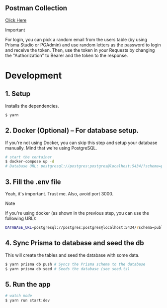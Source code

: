 ## Postman Collection
[Click Here](https://www.postman.com/greatpinkshark/workspace/public/collection/18153423-c6f00462-13ff-44e1-9f33-8c04daab68c9?action=share&creator=18153423)
> [!IMPORTANT]  
> For login, you can pick a random email from the users table (by using Prisma Studio or PGAdmin) and use random letters as the password to login and receive the token. Then, use the token in your Requests by changing the "Authorization" to Bearer and the token to the response.

# Development

## 1. Setup
Installs the dependencies.
```bash
$ yarn
```

## 2. Docker (Optional) – For database setup.

If you're not using Docker, you can skip this step and setup your database manually. Mind that we're using PostgreSQL.

```bash
# start the container
$ docker-compose up -d
# Database URL: postgresql://postgres:postgres@localhost:5434/?schema=public
````

## 3. Fill the .env file
Yeah, it's important. Trust me. Also, avoid port 3000.
> [!NOTE]  
> If you're using docker (as shown in the previous step, you can use the following URL):

```bash
DATABASE_URL=postgresql://postgres:postgres@localhost:5434/?schema=public
```

## 4. Sync Prisma to database and seed the db
This will create the tables and seed the database with some data.
```bash
$ yarn prisma db push # Syncs the Prisma schema to the database
$ yarn prisma db seed # Seeds the database (see seed.ts)
```

## 5. Run the app
```bash
# watch mode
$ yarn run start:dev
```

